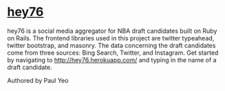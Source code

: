 # [hey76](http://hey76.herokuapp.com/)

hey76 is a social media aggregator for NBA draft candidates built on Ruby on Rails. The frontend libraries used in this project are twitter typeahead, twitter bootstrap, and masonry. The data concerning the draft candidates come from three sources: Bing Search, Twitter, and Instagram. Get started by navigating to http://hey76.herokuapp.com/ and typing in the name of a draft candidate.

Authored by Paul Yeo